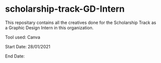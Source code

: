 # scholarship-track-GD-Intern
This repositary contains all the creatives done for the Scholarship Track as a Graphic Design Intern in this organization.

Tool used: Canva

Start Date: 28/01/2021

End Date: 
